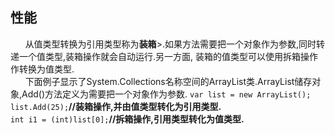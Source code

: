 ## 性能
&nbsp;&nbsp;&nbsp;&nbsp;&nbsp;&nbsp;从值类型转换为引用类型称为**装箱**>.如果方法需要把一个对象作为参数,同时转递一个值类型,装箱操作就会自动运行.另一方面,
装箱的值类型可以使用拆箱操作作转换为值类型.<br>
&nbsp;&nbsp;&nbsp;&nbsp;&nbsp;&nbsp;下面例子显示了System.Collections名称空间的ArrayList类.ArrayList储存对象,Add()方法定义为需要把一个对象作为参数.
`var list = new ArrayList();`<br>
`list.Add(25);`**//装箱操作,并由值类型转化为引用类型.**<br>
`int i1 = (int)list[0];`**//拆箱操作,引用类型转化为值类型.**
